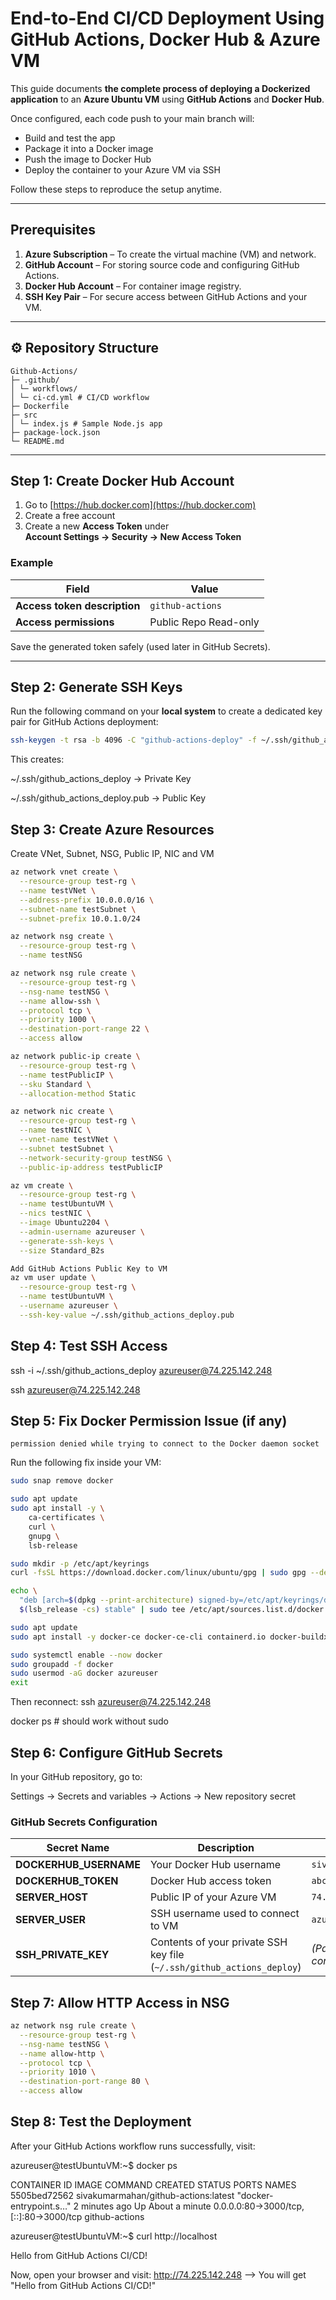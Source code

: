 # End-to-End CI/CD Deployment Using GitHub Actions, Docker Hub & Azure VM

This guide documents **the complete process of deploying a Dockerized application** to an **Azure Ubuntu VM** using **GitHub Actions** and **Docker Hub**.  

Once configured, each code push to your main branch will:
- Build and test the app
- Package it into a Docker image
- Push the image to Docker Hub
- Deploy the container to your Azure VM via SSH

Follow these steps to reproduce the setup anytime.

---

## Prerequisites

1. **Azure Subscription** – To create the virtual machine (VM) and network.
2. **GitHub Account** – For storing source code and configuring GitHub Actions.
3. **Docker Hub Account** – For container image registry.
4. **SSH Key Pair** – For secure access between GitHub Actions and your VM.

---

## ⚙️ Repository Structure

```
Github-Actions/
├─ .github/
│ └─ workflows/
│ └─ ci-cd.yml # CI/CD workflow
├─ Dockerfile
├─ src
│ └─ index.js # Sample Node.js app
├─ package-lock.json
└─ README.md
```

---

## Step 1: Create Docker Hub Account

1. Go to [https://hub.docker.com](https://hub.docker.com)
2. Create a free account
3. Create a new **Access Token** under  
   **Account Settings → Security → New Access Token**

### Example

| Field | Value |
|-------|--------|
| **Access token description** | `github-actions` |
| **Access permissions** | Public Repo Read-only |

Save the generated token safely (used later in GitHub Secrets).

---

## Step 2: Generate SSH Keys

Run the following command on your **local system** to create a dedicated key pair for GitHub Actions deployment:

```bash
ssh-keygen -t rsa -b 4096 -C "github-actions-deploy" -f ~/.ssh/github_actions_deploy
```

This creates:

~/.ssh/github_actions_deploy → Private Key

~/.ssh/github_actions_deploy.pub → Public Key

## Step 3: Create Azure Resources
Create VNet, Subnet, NSG, Public IP, NIC and VM

```bash
az network vnet create \
  --resource-group test-rg \
  --name testVNet \
  --address-prefix 10.0.0.0/16 \
  --subnet-name testSubnet \
  --subnet-prefix 10.0.1.0/24
```

```bash
az network nsg create \
  --resource-group test-rg \
  --name testNSG
```

```bash
az network nsg rule create \
  --resource-group test-rg \
  --nsg-name testNSG \
  --name allow-ssh \
  --protocol tcp \
  --priority 1000 \
  --destination-port-range 22 \
  --access allow
```

```bash
az network public-ip create \
  --resource-group test-rg \
  --name testPublicIP \
  --sku Standard \
  --allocation-method Static
```

```bash
az network nic create \
  --resource-group test-rg \
  --name testNIC \
  --vnet-name testVNet \
  --subnet testSubnet \
  --network-security-group testNSG \
  --public-ip-address testPublicIP
```

```bash
az vm create \
  --resource-group test-rg \
  --name testUbuntuVM \
  --nics testNIC \
  --image Ubuntu2204 \
  --admin-username azureuser \
  --generate-ssh-keys \
  --size Standard_B2s
```

```bash
Add GitHub Actions Public Key to VM
az vm user update \
  --resource-group test-rg \
  --name testUbuntuVM \
  --username azureuser \
  --ssh-key-value ~/.ssh/github_actions_deploy.pub
```

## Step 4: Test SSH Access
ssh -i ~/.ssh/github_actions_deploy azureuser@74.225.142.248

ssh azureuser@74.225.142.248

## Step 5: Fix Docker Permission Issue (if any)
```
permission denied while trying to connect to the Docker daemon socket
```

Run the following fix inside your VM:

```bash
sudo snap remove docker

sudo apt update
sudo apt install -y \
    ca-certificates \
    curl \
    gnupg \
    lsb-release

sudo mkdir -p /etc/apt/keyrings
curl -fsSL https://download.docker.com/linux/ubuntu/gpg | sudo gpg --dearmor -o /etc/apt/keyrings/docker.gpg

echo \
  "deb [arch=$(dpkg --print-architecture) signed-by=/etc/apt/keyrings/docker.gpg] https://download.docker.com/linux/ubuntu \
  $(lsb_release -cs) stable" | sudo tee /etc/apt/sources.list.d/docker.list > /dev/null

sudo apt update
sudo apt install -y docker-ce docker-ce-cli containerd.io docker-buildx-plugin docker-compose-plugin

sudo systemctl enable --now docker
sudo groupadd -f docker
sudo usermod -aG docker azureuser
exit
```

Then reconnect:
ssh azureuser@74.225.142.248

docker ps   # should work without sudo

## Step 6: Configure GitHub Secrets

In your GitHub repository, go to:

Settings → Secrets and variables → Actions → New repository secret
### GitHub Secrets Configuration

| Secret Name | Description | Example |
|--------------|--------------|----------|
| **DOCKERHUB_USERNAME** | Your Docker Hub username | `sivakumarmahan` |
| **DOCKERHUB_TOKEN** | Docker Hub access token | `abcdefghijklmno` |
| **SERVER_HOST** | Public IP of your Azure VM | `74.225.142.248` |
| **SERVER_USER** | SSH username used to connect to VM | `azureuser` |
| **SSH_PRIVATE_KEY** | Contents of your private SSH key file (`~/.ssh/github_actions_deploy`) | *(Paste full key content here)* |

## Step 7: Allow HTTP Access in NSG

```bash
az network nsg rule create \
  --resource-group test-rg \
  --nsg-name testNSG \
  --name allow-http \
  --protocol tcp \
  --priority 1010 \
  --destination-port-range 80 \
  --access allow
```

## Step 8: Test the Deployment

After your GitHub Actions workflow runs successfully, visit:

azureuser@testUbuntuVM:~$ docker ps

CONTAINER ID   IMAGE                                  COMMAND                  CREATED         STATUS              PORTS                                     NAMES
5505bed72562   sivakumarmahan/github-actions:latest   "docker-entrypoint.s…"   2 minutes ago   Up About a minute   0.0.0.0:80->3000/tcp, [::]:80->3000/tcp   github-actions

azureuser@testUbuntuVM:~$ curl http://localhost

Hello from GitHub Actions CI/CD!

Now, open your browser and visit: http://74.225.142.248 --> You will get "Hello from GitHub Actions CI/CD!"
